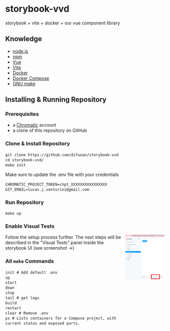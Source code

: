 # storybook-vvd
storybook + vite + docker + our vue component library

## Knowledge
* [node.js](https://nodejs.org/en)
* [npm](https://docs.npmjs.com/)
* [Vue](https://vuejs.org/)
* [Vite](https://vitejs.dev/)
* [Docker](https://www.docker.com/)
* [Docker Compose](https://docs.docker.com/compose/)
* [GNU make](https://www.gnu.org/software/make/manual/make.html)

## Installing & Running Repository

### Prerequisites
* a [Chromatic](https://www.chromatic.com/) account
* a clone of this repository on GitHub

### Clone & Install Repository
```
git clone https://github.com/difuoan/storybook-vvd
cd storybook-vvd/
make init
```
Make sure to update the .env file with your credentials
```
CHROMATIC_PROJECT_TOKEN=chpt_XXXXXXXXXXXXXXXX
GIT_EMAIL=lucas.j.venturini@gmail.com
```

### Run Repository
```
make up
```


### Enable Visual Tests
<img src="assets/visualTestingPanel.png" alt="Visual Testing panel inside the storybook UI" width="25%" align="right"/>
Follow the setup process further. The next steps will be described in the "Visual Tests" panel inside the storybook UI (see screenshot &rarr;)

### All `make` Commands
```
init # Add default .env
up
start
down
stop
tail # get logs
build
restart
clear # Remove .env
ps # Lists containers for a Compose project, with current status and exposed ports.
```
